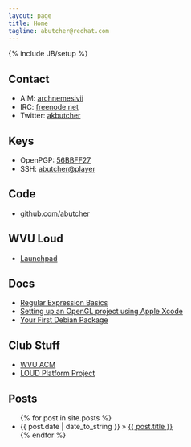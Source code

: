 ```yaml
---
layout: page
title: Home
tagline: abutcher@redhat.com
---
```

{% include JB/setup %}


## Contact
- AIM: [archnemesivii](aim:goim?screenname=archnemesivii)
- IRC: [freenode.net](irc://chat.freenode.net)
- Twitter: [akbutcher](http://twitter.com/#!/akbutcher)

## Keys
- OpenPGP: [56BBFF27](http://pgp.mit.edu:11371/pks/lookup?op=vindex&search=0x73D3A0DA56BBFF27)
- SSH: [abutcher@player](assets/content/authorized_keys)

## Code
- [github.com/abutcher](http://github.com/abutcher)

## WVU Loud
- [Launchpad](https://launchpad.net/~abutcher)

## Docs
- [Regular Expression Basics](http://peopleareducks.com/docs/regexp-basics/output/regular-expressions.html)
- [Setting up an OpenGL project using Apple Xcode](http://peopleareducks.com/docs/opengl-in-xcode/)
- [Your First Debian Package](http://loud.wvuopensource.org/?page_id=41)

## Club Stuff
- [WVU ACM](http://wvu.acm.org)
- [LOUD Platform Project](http://loud.wvuopensource.org)

## Posts

<ul class="posts">
  {% for post in site.posts %}
    <li><span>{{ post.date | date_to_string }}</span> &raquo; <a href="{{ BASE_PATH }}{{ post.url }}">{{ post.title }}</a></li>
  {% endfor %}
</ul>
